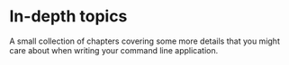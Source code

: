 # In-depth topics

A small collection of chapters covering some more details
that you might care about when writing your command line application.
